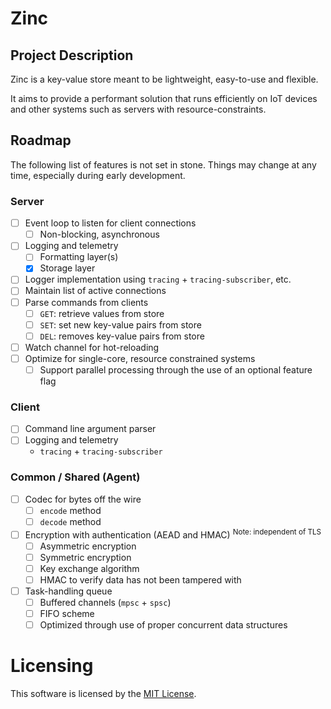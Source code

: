 # Zinc

## Project Description

Zinc is a key-value store meant to be lightweight, easy-to-use and flexible.

It aims to provide a performant solution that runs efficiently on IoT devices and other systems such
as servers with resource-constraints.

## Roadmap

The following list of features is not set in stone. Things may change at any time, especially during
early development.

### Server

- [ ] Event loop to listen for client connections
  - [ ] Non-blocking, asynchronous
- [ ] Logging and telemetry
  - [ ] Formatting layer(s)
  - [X] Storage layer
- [ ] Logger implementation using `tracing` + `tracing-subscriber`, etc.
- [ ] Maintain list of active connections
- [ ] Parse commands from clients
  - [ ] `GET`: retrieve values from store
  - [ ] `SET`: set new key-value pairs from store
  - [ ] `DEL`: removes key-value pairs from store
- [ ] Watch channel for hot-reloading
- [ ] Optimize for single-core, resource constrained systems
  - [ ] Support parallel processing through the use of an optional feature flag

### Client

- [ ] Command line argument parser
- [ ] Logging and telemetry
  - `tracing` + `tracing-subscriber`

### Common / Shared (Agent)

- [ ] Codec for bytes off the wire
  - [ ] `encode` method
  - [ ] `decode` method
- [ ] Encryption with authentication (AEAD and HMAC) <sup>Note: independent of TLS</sup>
  - [ ] Asymmetric encryption
  - [ ] Symmetric encryption
  - [ ] Key exchange algorithm
  - [ ] HMAC to verify data has not been tampered with
- [ ] Task-handling queue
  - [ ] Buffered channels (`mpsc` + `spsc`)
  - [ ] FIFO scheme
  - [ ] Optimized through use of proper concurrent data structures

# Licensing

This software is licensed by the [MIT License](LICENSE).
